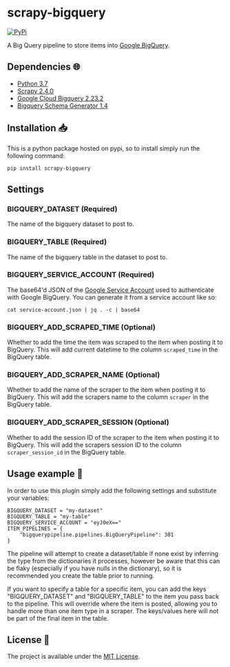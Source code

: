 # scrapy-bigquery

<a href="https://pypi.org/project/scrapy-bigquery/">
    <img alt="PyPi" src="https://img.shields.io/pypi/v/scrapy-bigquery">
</a>

A Big Query pipeline to store items into [Google BigQuery](https://cloud.google.com/bigquery/).

## Dependencies :globe_with_meridians:

* [Python 3.7](https://www.python.org/downloads/release/python-370/)
* [Scrapy 2.4.0](https://scrapy.org/)
* [Google Cloud Bigquery 2.23.2](https://pypi.org/project/google-cloud-bigquery/)
* [Bigquery Schema Generator 1.4](https://github.com/bxparks/bigquery-schema-generator)

## Installation :inbox_tray:

This is a python package hosted on pypi, so to install simply run the following command:

`pip install scrapy-bigquery`

## Settings

### BIGQUERY_DATASET (Required)

The name of the bigquery dataset to post to.

### BIGQUERY_TABLE (Required)

The name of the bigquery table in the dataset to post to.

### BIGQUERY_SERVICE_ACCOUNT (Required)

The base64'd JSON of the [Google Service Account](https://cloud.google.com/iam/docs/service-accounts) used to authenticate with Google BigQuery. You can generate it from a service account like so:

`cat service-account.json | jq . -c | base64`

### BIGQUERY_ADD_SCRAPED_TIME (Optional)

Whether to add the time the item was scraped to the item when posting it to BigQuery. This will add current datetime to the column `scraped_time` in the BigQuery table.

### BIGQUERY_ADD_SCRAPER_NAME (Optional)

Whether to add the name of the scraper to the item when posting it to BigQuery. This will add the scrapers name to the column `scraper` in the BigQuery table.

### BIGQUERY_ADD_SCRAPER_SESSION (Optional)

Whether to add the session ID of the scraper to the item when posting it to BigQuery. This will add the scrapers session ID to the column `scraper_session_id` in the BigQuery table.

## Usage example :eyes:

In order to use this plugin simply add the following settings and substitute your variables:

```
BIGQUERY_DATASET = "my-dataset"
BIGQUERY_TABLE = "my-table"
BIGQUERY_SERVICE_ACCOUNT = "eyJ0eX=="
ITEM_PIPELINES = {
    "bigquerypipeline.pipelines.BigQueryPipeline": 301
}
```

The pipeline will attempt to create a dataset/table if none exist by inferring the type from the dictionaries it processes, however be aware that this can be flaky (especially if you have nulls in the dictionary), so it is recommended you create the table prior to running.

If you want to specify a table for a specific item, you can add the keys "BIGQUERY_DATASET" and "BIGQUERY_TABLE" to the item you pass back to the pipeline. This will override where the item is posted, allowing you to handle more than one item type in a scraper. The keys/values here will not be part of the final item in the table.

## License :memo:

The project is available under the [MIT License](LICENSE).
